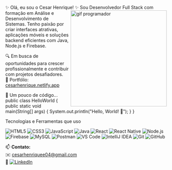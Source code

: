 ✨ Olá, eu sou o Cesar Henrique! ✨
<img align="right" width="300" src="https://media.giphy.com/media/qgQUggAC3Pfv687qPC/giphy.gif" alt="gif programador"/>
Sou Desenvolvedor Full Stack com formação em Análise e Desenvolvimento de Sistemas.
Tenho paixão por criar interfaces atrativas, aplicações móveis e soluções backend eficientes com Java, Node.js e Firebase.

🔍 Em busca de oportunidades para crescer profissionalmente e contribuir com projetos desafiadores.  
🎯 Portfólio: [cesarhenrique.netlify.app](https://cesarhenrique.netlify.app)

🧠 Um pouco de código...
public class HelloWorld {
    public static void main(String[] args) {
        System.out.println("Hello, World! 🚀");
    }
}

 Tecnologias e Ferramentas que uso
<p> <img src="https://img.shields.io/badge/HTML5-E34F26?style=for-the-badge&logo=html5&logoColor=white" alt="HTML5" /> <img src="https://img.shields.io/badge/CSS3-1572B6?style=for-the-badge&logo=css3&logoColor=white" alt="CSS3" /> <img src="https://img.shields.io/badge/JavaScript-F7DF1E?style=for-the-badge&logo=javascript&logoColor=black" alt="JavaScript" /> <img src="https://img.shields.io/badge/Java-007396?style=for-the-badge&logo=java&logoColor=white" alt="Java" /> <img src="https://img.shields.io/badge/React-20232A?style=for-the-badge&logo=react&logoColor=61DAFB" alt="React" /> <img src="https://img.shields.io/badge/React_Native-20232A?style=for-the-badge&logo=react&logoColor=61DAFB" alt="React Native" /> <img src="https://img.shields.io/badge/Node.js-339933?style=for-the-badge&logo=node.js&logoColor=white" alt="Node.js" /> <img src="https://img.shields.io/badge/Firebase-FFCA28?style=for-the-badge&logo=firebase&logoColor=black" alt="Firebase" /> <img src="https://img.shields.io/badge/MySQL-4479A1?style=for-the-badge&logo=mysql&logoColor=white" alt="MySQL" /> <img src="https://img.shields.io/badge/Postman-FF6C37?style=for-the-badge&logo=postman&logoColor=white" alt="Postman" /> <img src="https://img.shields.io/badge/Visual_Studio_Code-007ACC?style=for-the-badge&logo=visual-studio-code&logoColor=white" alt="VS Code" /> <img src="https://img.shields.io/badge/IntelliJ_IDEA-000000?style=for-the-badge&logo=intellij-idea&logoColor=white" alt="IntelliJ IDEA" /> <img src="https://img.shields.io/badge/Git-F05032?style=for-the-badge&logo=git&logoColor=white" alt="Git" /> <img src="https://img.shields.io/badge/GitHub-181717?style=for-the-badge&logo=github&logoColor=white" alt="GitHub" /> </p>

📫 **Contato:**  
✉️ [cesarhenriquee04@gmail.com](mailto:cesarhenriquee04@gmail.com)  
🔗 [![LinkedIn](https://img.shields.io/badge/LinkedIn-0A66C2?style=for-the-badge&logo=linkedin&logoColor=white)](https://linkedin.com/in/cesarhenrique)  

 
